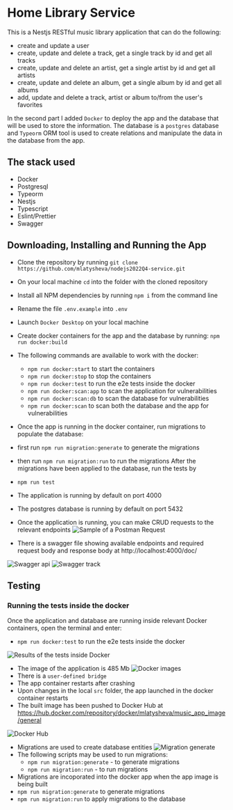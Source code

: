 # Home Library Service

This is a Nestjs RESTful music library application that can do the following:
- create and update a user
- create, update and delete a track, get a single track by id and get all tracks
- create, update and delete an artist, get a single artist by id and get all artists
- create, update and delete an album, get a single album by id and get all albums
- add, update and delete a track, artist or album to/from the user's favorites

In the second part I added `Docker` to deploy the app and the database that will be used to store the information.
The database is a `postgres` database and `Typeorm` ORM tool is used to create relations and manipulate the data in the database from the app.

## The stack used
- Docker
- Postgresql
- Typeorm
- Nestjs
- Typescript
- Eslint/Prettier
- Swagger

## Downloading, Installing and Running the App

- Clone the repository by running `git clone https://github.com/mlatysheva/nodejs2022Q4-service.git`
- On your local machine `cd` into the folder with the cloned repository
- Install all NPM dependencies by running `npm i` from the command line
- Rename the file `.env.example` into `.env`
- Launch `Docker Desktop` on your local machine
- Create docker containers for the app and the database by running:
`npm run docker:build`
- The following commands are available to work with the docker: 
  - `npm run docker:start` to start the containers
  - `npm run docker:stop` to stop the containers
  - `npm run docker:test` to run the e2e tests inside the docker
  - `npm run docker:scan:app` to scan the application for vulnerabilities
  - `npm run docker:scan:db` to scan the database for vulnerabilities
  - `npm run docker:scan` to scan both the database and the app for vulnerabilities

- Once the app is running in the docker container, run migrations to populate the database:
- first run `npm run migration:generate` to generate the migrations
- then run `npm run migration:run` to run the migrations
After the migrations have been applied to the database, run the tests by
- `npm run test`

- The application is running by default on port 4000
- The postgres database is running by default on port 5432
- Once the application is running, you can make CRUD requests to the relevant endpoints
![Sample of a Postman Request](screenshots/screenshot_postman_track.png)

- There is a swagger file showing available endpoints and required request body and response body at http://localhost:4000/doc/

![Swagger api](screenshots/screenshot_swagger_api.png)
![Swagger track](screenshots/screenshot_swagger_track.png)

## Testing

### Running the tests inside the docker

Once the application and database are running inside relevant Docker containers, open the terminal and enter:

- `npm run docker:test` to run the e2e tests inside the docker

![Results of the tests inside Docker](screenshots/screenshot_docker_tests.png)


- The image of the application is 485 Mb
![Docker images](screenshots/screenshot_image_size.png)
- There is a `user-defined bridge`
- The app container restarts after crashing
- Upon changes in the local `src` folder, the app launched in the docker container restarts
- The built image has been pushed to Docker Hub at https://hub.docker.com/repository/docker/mlatysheva/music_app_image/general

![Docker Hub](screenshots/screenshot_pushed_to_DockerHub.png)

- Migrations are used to create database entities
![Migration generate](screenshots/screenshot_migration_generate.png)
- The following scripts may be used to run migrations:
  - `npm run migration:generate` - to generate migrations
  - `npm run migration:run` - to run migrations
- Migrations are incoporated into the docker app when the app image is being built
- `npm run migration:generate` to generate migrations
- `npm run migration:run` to apply migrations to the database

